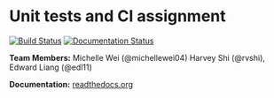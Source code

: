 # Unit tests and CI assignment

[![Build Status](https://travis-ci.org/yw145/59ers_testing.svg?branch=master)](https://travis-ci.org/yw145/59ers_testing)
[![Documentation Status](http://readthedocs.org/projects/59ers-testing-and-documentation/badge/?version=latest)](http://yw145/OOP.readthedocs.io/en/latest/?badge=latest)

__Team Members:__ Michelle Wei (@michellewei04) Harvey Shi (@rvshi), Edward Liang (@edl11)

__Documentation:__ [readthedocs.org](http://yw145/OOP.readthedocs.io/en/latest/)
